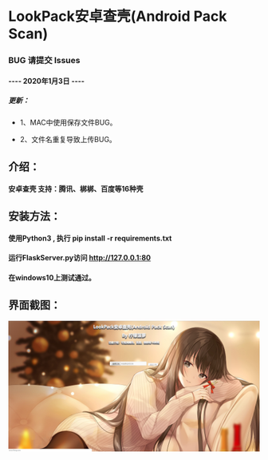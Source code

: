 # LookPack安卓查壳(Android Pack Scan)

### BUG 请提交 Issues

#### ---- 2020年1月3日 ----

##### 更新：

+ 1、MAC中使用保存文件BUG。

+ 2、文件名重复导致上传BUG。


## 介绍： 

#### 安卓查壳  支持：腾讯、梆梆、百度等16种壳

## 安装方法：

#### 使用Python3 , 执行 pip install -r requirements.txt   
#### 运行FlaskServer.py访问 http://127.0.0.1:80
#### 在windows10上测试通过。

## 界面截图：

![image](./pics/beijing1.png)
